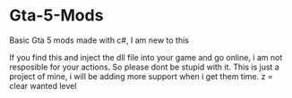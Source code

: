 # Gta-5-Mods
Basic Gta 5 mods made with c#, I am new to this

If you find this and inject the dll file into your game and go online, i am not resposible for your actions. So please dont be stupid with it.
This is just a project of mine, i will be adding more support when i get them time.
z = clear wanted level 
